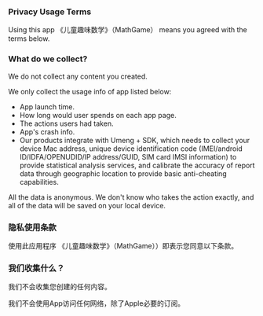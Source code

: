 ### Privacy Usage Terms

Using this app 《儿童趣味数学》（MathGame） means you agreed with the terms below.

### What do we collect?

We do not collect any content you created.

We only collect the usage info of app listed below:

- App launch time.
- How long would user spends on each app page.
- The actions users had taken.
- App's crash info.
- Our products integrate with Umeng + SDK, which needs to collect your device Mac address, unique device identification code (IMEI/android ID/IDFA/OPENUDID/IP address/GUID, SIM card IMSI information) to provide statistical analysis services, and calibrate the accuracy of report data through geographic location to provide basic anti-cheating capabilities.

All the data is anonymous. We don't know who takes the action exactly, and all of the data will be saved on your local device.

### 隐私使用条款

使用此应用程序 《儿童趣味数学》（MathGame））即表示您同意以下条款。

### 我们收集什么？

我们不会收集您创建的任何内容。

我们不会使用App访问任何网络，除了Apple必要的订阅。


